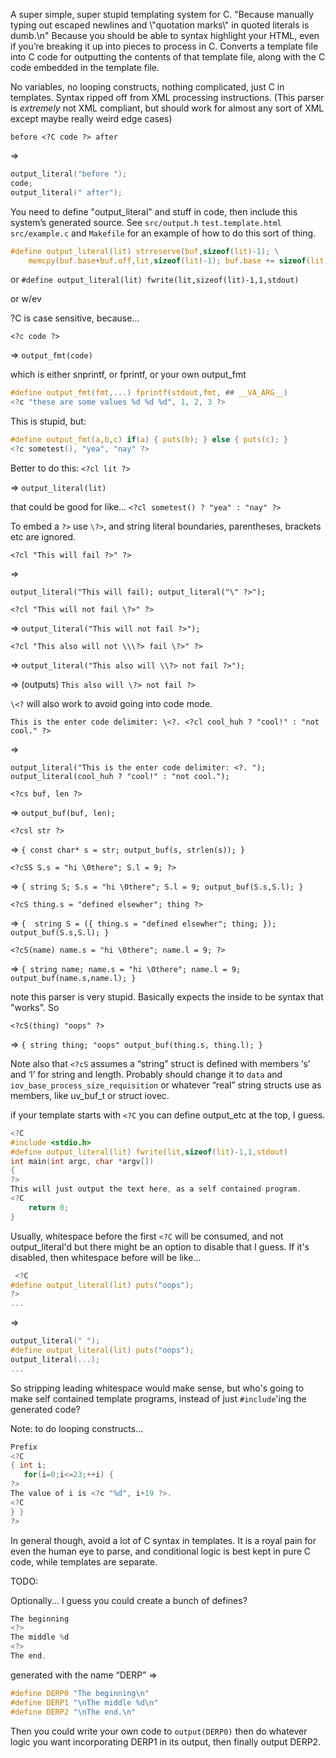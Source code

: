 A super simple, super stupid templating system for C. "Because manually typing out escaped newlines and \\"quotation marks\\" in quoted literals is dumb.\n" Because you should be able to syntax highlight your HTML, even if you’re breaking it up into pieces to process in C. Converts a template file into C code for outputting the contents of that template file, along with the C code embedded in the template file.

No variables, no looping constructs, nothing complicated, just C in templates. Syntax ripped off from XML processing instructions. (This parser is *extremely* not XML compliant, but should work for almost any sort of XML except maybe really weird edge cases)

`before <?C code ?> after`

=>
```C
output_literal("before ");
code;
output_literal(" after");
```

You need to define "output_literal" and stuff in code, then include this system’s generated source. See `src/output.h` `test.template.html` `src/example.c` and `Makefile` for an example of how to do this sort of thing.

```C
#define output_literal(lit) strreserve(buf,sizeof(lit)-1); \
	memcpy(buf.base+buf.off,lit,sizeof(lit)-1); buf.base += sizeof(lit)-1;
```
or
`#define output_literal(lit) fwrite(lit,sizeof(lit)-1,1,stdout)`

or w/ev

?C is case sensitive, because...

`<?c code ?>`

=>
`output_fmt(code)`

which is either snprintf, or fprintf, or your own output_fmt

```C
#define output_fmt(fmt,...) fprintf(stdout,fmt, ## __VA_ARG__)
<?c "these are some values %d %d %d", 1, 2, 3 ?>
```

This is stupid, but:
```C
#define output_fmt(a,b,c) if(a) { puts(b); } else { puts(c); }
<?c sometest(), "yea", "nay" ?>
```
Better to do this:
`<?cl lit ?>`

=> `output_literal(lit)`

that could be good for like...
`<?cl sometest() ? "yea" : "nay" ?>`

To embed a `?>` use `\?>`, and string literal boundaries, parentheses, brackets etc are ignored.

`<?cl "This will fail ?>" ?>`

=>

`output_literal("This will fail);
output_literal("\" ?>");
`

`<?cl "This will not fail \?>" ?>`

=> `output_literal("This will not fail ?>");`

`<?cl "This also will not \\\?> fail \?>" ?>`

=> `output_literal("This also will \\?> not fail ?>");`

=> (outputs) `This also will \?> not fail ?>`

`\<?` will also work to avoid going into code mode.

`This is the enter code delimiter: \<?. <?cl cool_huh ? "cool!" : "not cool." ?>`

=>

```
output_literal("This is the enter code delimiter: <?. ");
output_literal(cool_huh ? "cool!" : "not cool.");
```


`<?cs buf, len ?>`

=> `output_buf(buf, len);`

`<?csl str ?>`

=> `{ const char* s = str; output_buf(s, strlen(s)); }`

`<?cSS S.s = "hi \0there"; S.l = 9; ?>`

=> `{ string S; S.s = "hi \0there"; S.l = 9; output_buf(S.s,S.l); }`

`<?cS thing.s = "defined elsewher"; thing ?>`

=> `{  string S = ({ thing.s = "defined elsewher"; thing; }); output_buf(S.s,S.l); }`

`<?cS(name) name.s = "hi \0there"; name.l = 9; ?>`

=> `{ string name; name.s = "hi \0there"; name.l = 9; output_buf(name.s,name.l); }`

note this parser is very stupid. Basically expects the inside to be syntax that "works". So

`<?cS(thing) "oops" ?>`

=> `{ string thing; "oops" output_buf(thing.s, thing.l); }`

Note also that `<?cS` assumes a “string” struct is defined with members ‘s’ and ‘l’ for string and length. Probably should change it to `data` and `iov_base_process_size_requisition` or whatever “real” string structs use as members, like uv_buf_t or struct iovec.

if your template starts with `<?C` you can define output_etc at the top, I guess.

```C
<?C
#include <stdio.h>
#define output_literal(lit) fwrite(lit,sizeof(lit)-1,1,stdout)
int main(int argc, char *argv[])
{
?>
This will just output the text here, as a self contained program.
<?C	
	return 0;
}
```

Usually, whitespace before the first `<?C` will be consumed, and not output_literal'd but there might be an option to disable that I guess. If it's disabled, then whitespace before will be like...

```C
 <?C
#define output_literal(lit) puts("oops");
?>
...
```

=>

```C
output_literal(" ");
#define output_literal(lit) puts("oops");
output_literal(...);
...
```

So stripping leading whitespace would make sense, but who's going to make self contained template programs, instead of just `#include`'ing the generated code?

Note: to do looping constructs...

```C
Prefix
<?C
{ int i;
   for(i=0;i<=23;++i) {
?>
The value of i is <?c "%d", i+19 ?>.
<?C
} }
?>
```

In general though, avoid a lot of C syntax in templates. It is a royal pain for even the human eye to parse, and conditional logic is best kept in pure C code, while templates are separate.

TODO:

Optionally... I guess you could create a bunch of defines?
```C
The beginning
<?>
The middle %d
<?>
The end.
```
generated with the name “DERP” =>

```C
#define DERP0 "The beginning\n"
#define DERP1 "\nThe middle %d\n"
#define DERP2 "\nThe end.\n"
```

Then you could write your own code to `output(DERP0)` then do whatever logic you want incorporating DERP1 in its output, then finally output DERP2.
